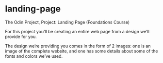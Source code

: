 # landing-page

The Odin Project, Project: Landing Page (Foundations Course)

For this project you’ll be creating an entire web page from a design we’ll provide for you.

The design we’re providing you comes in the form of 2 images: one is an image of the complete website, and one has some details about some of the fonts and colors we’ve used.
